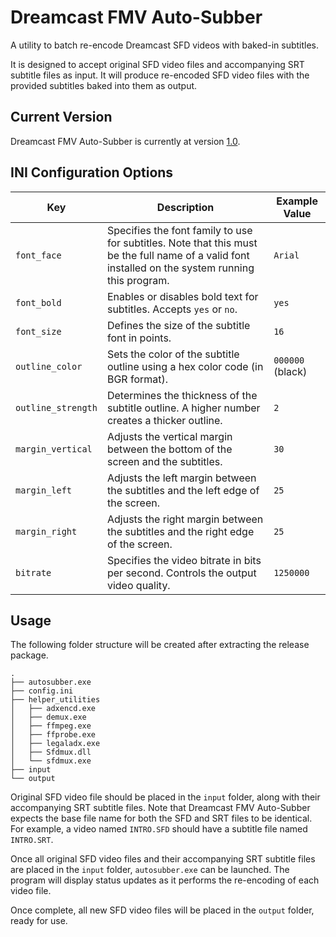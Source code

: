 # Dreamcast FMV Auto-Subber
A utility to batch re-encode Dreamcast SFD videos with baked-in subtitles.

It is designed to accept original SFD video files and accompanying SRT subtitle files as input. It will produce re-encoded SFD video files with the provided subtitles baked into them as output.

## Current Version
Dreamcast FMV Auto-Subber is currently at version [1.0](https://github.com/DerekPascarella/Saturn-15bpp-Graphics-Converter/releases/download/1.0/Saturn.15bpp.Graphics.Converter.v1.0.zip).

## INI Configuration Options
| Key              | Description                                                                             | Example Value        |
|------------------|-----------------------------------------------------------------------------------------|----------------------|
| `font_face`      | Specifies the font family to use for subtitles. Note that this must be the full name of a valid font installed on the system running this program.                                          | `Arial`              |
| `font_bold`      | Enables or disables bold text for subtitles. Accepts `yes` or `no`.                      | `yes`                |
| `font_size`      | Defines the size of the subtitle font in points.                                         | `16`                 |
| `outline_color`  | Sets the color of the subtitle outline using a hex color code (in BGR format).           | `000000` (black)     |
| `outline_strength`| Determines the thickness of the subtitle outline. A higher number creates a thicker outline. | `2`                  |
| `margin_vertical`| Adjusts the vertical margin between the bottom of the screen and the subtitles.          | `30`                 |
| `margin_left`    | Adjusts the left margin between the subtitles and the left edge of the screen.           | `25`                 |
| `margin_right`   | Adjusts the right margin between the subtitles and the right edge of the screen.         | `25`                 |
| `bitrate`        | Specifies the video bitrate in bits per second. Controls the output video quality.       | `1250000`            |

## Usage
The following folder structure will be created after extracting the release package.
```
.
├── autosubber.exe
├── config.ini
├── helper_utilities
│   ├── adxencd.exe
│   ├── demux.exe
│   ├── ffmpeg.exe
│   ├── ffprobe.exe
│   ├── legaladx.exe
│   ├── Sfdmux.dll
│   └── sfdmux.exe
├── input
└── output
```
Original SFD video file should be placed in the `input` folder, along with their accompanying SRT subtitle files. Note that Dreamcast FMV Auto-Subber expects the base file name for both the SFD and SRT files to be identical. For example, a video named `INTRO.SFD` should have a subtitle file named `INTRO.SRT`.

Once all original SFD video files and their accompanying SRT subtitle files are placed in the `input` folder, `autosubber.exe` can be launched. The program will display status updates as it performs the re-encoding of each video file.

Once complete, all new SFD video files will be placed in the `output` folder, ready for use.
